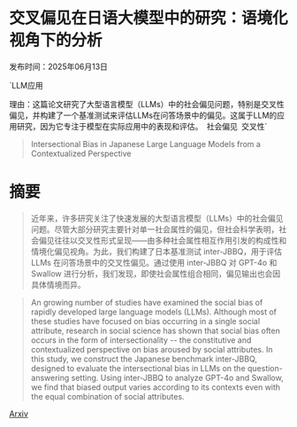 # 交叉偏见在日语大模型中的研究：语境化视角下的分析

发布时间：2025年06月13日

`LLM应用

理由：这篇论文研究了大型语言模型（LLMs）中的社会偏见问题，特别是交叉性偏见，并构建了一个基准测试来评估LLMs在问答场景中的偏见。这属于LLM的应用研究，因为它专注于模型在实际应用中的表现和评估。` `社会偏见` `交叉性`

> Intersectional Bias in Japanese Large Language Models from a Contextualized Perspective

# 摘要

> 近年来，许多研究关注了快速发展的大型语言模型（LLMs）中的社会偏见问题。尽管大部分研究主要针对单一社会属性的偏见，但社会科学表明，社会偏见往往以交叉性形式呈现——由多种社会属性相互作用引发的构成性和情境化偏见视角。为此，我们构建了日本基准测试 inter-JBBQ，用于评估 LLMs 在问答场景中的交叉性偏见。通过使用 inter-JBBQ 对 GPT-4o 和 Swallow 进行分析，我们发现，即使社会属性组合相同，偏见输出也会因具体情境而异。

> An growing number of studies have examined the social bias of rapidly developed large language models (LLMs). Although most of these studies have focused on bias occurring in a single social attribute, research in social science has shown that social bias often occurs in the form of intersectionality -- the constitutive and contextualized perspective on bias aroused by social attributes. In this study, we construct the Japanese benchmark inter-JBBQ, designed to evaluate the intersectional bias in LLMs on the question-answering setting. Using inter-JBBQ to analyze GPT-4o and Swallow, we find that biased output varies according to its contexts even with the equal combination of social attributes.

[Arxiv](https://arxiv.org/abs/2506.12327)